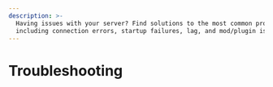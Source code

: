 ```yaml
---
description: >-
  Having issues with your server? Find solutions to the most common problems,
  including connection errors, startup failures, lag, and mod/plugin issues.
---
```


# Troubleshooting


